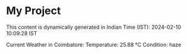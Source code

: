 # My Project

This content is dynamically generated in Indian Time (IST): 2024-02-10 10:09:28 IST


Current Weather in Coimbatore:
Temperature: 25.88 °C
Condition: haze
